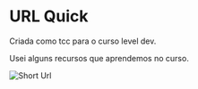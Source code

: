 # URL Quick

Criada como tcc para o curso level dev.

Usei alguns recursos que aprendemos no curso.


![Short Url](doc/short-url.gif "short url")